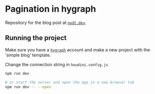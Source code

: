 # Pagination in hygraph

Repository for the blog post at [`npdt.dev`](https://www.npdt.dev/en/blog/post/server-side-pagination-in-hygraph-with-sveltekit-and-houdini).

## Running the project

Make sure you have a [`hygraph`](https://app.hygraph.com/) account and make a new project with the 'simple blog' template.

Change the connection string in `houdini.config.js`

```bash
npm run dev

# or start the server and open the app in a new browser tab
npm run dev -- --open
```
